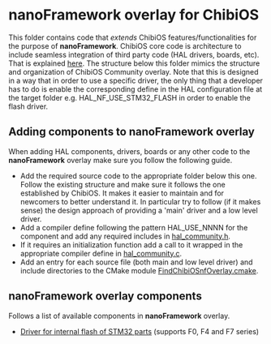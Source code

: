 # **nanoFramework** overlay for ChibiOS

This folder contains code that _extends_ ChibiOS features/functionalities for the purpose of **nanoFramework**.
ChibiOS core code is architecture to include seamless integration of third party code (HAL drivers, boards, etc). That is explained [here](http://wiki.chibios.org/dokuwiki/doku.php?id=chibios:community:guides:community_overlay).
The structure below this folder mimics the structure and organization of ChibiOS Community overlay.
Note that this is designed in a way that in order to use a specific driver, the only thing that a developer has to do is enable the corresponding define in the HAL configuration file at the target folder e.g. HAL_NF_USE_STM32_FLASH in order to enable the flash driver.


## Adding components to **nanoFramework** overlay

When adding HAL components, drivers, boards or any other code to the **nanoFramework** overlay make sure you follow the following guide.

- Add the required source code to the appropriate folder below this one. Follow the existing structure and make sure it follows the one established by ChibiOS. It makes it easier to maintain and for newcomers to better understand it. In particular try to follow (if it makes sense) the design approach of providing a 'main' driver and a low level driver.
- Add a compiler define following the pattern HAL_USE_NNNN for the component and add any required includes in [hal_community.h](os/hal/include/hal_community.h).
- If it requires an initialization function add a call to it wrapped in the appropriate compiler define in [hal_community.c](os/hal/src/hal_community.c).
- Add an entry for each source file (both main and low level driver) and include directories to the CMake module [FindChibiOSnfOverlay.cmake](../../../../CMake/Modules/FindChibiOSnfOverlay.cmake).


## **nanoFramework** overlay components

Follows a list of available components in **nanoFramework** overlay.

- [Driver for internal flash of STM32 parts](stm32-internal-flash-driver.md) (supports F0, F4 and F7 series)
